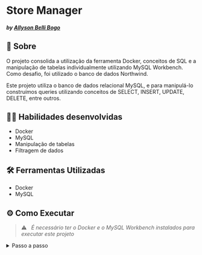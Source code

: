 # Store Manager
#### _by [Allyson Belli Bogo](https://www.linkedin.com/in/allysonbogo/)_

## :page_with_curl: Sobre

O projeto consolida a utilização da ferramenta Docker, conceitos de SQL e a manipulação de tabelas individualmente utilizando MySQL Workbench. Como desafio, foi utilizado o banco de dados Northwind.

Este projeto utiliza o banco de dados relacional MySQL, e para manipulá-lo construímos queries utilizando conceitos de SELECT, INSERT, UPDATE, DELETE, entre outros.


## :man_technologist: Habilidades desenvolvidas

* Docker
* MySQL
* Manipulação de tabelas
* Filtragem de dados


## 🛠️ Ferramentas Utilizadas

* Docker
* MySQL

## ⚙️ Como Executar

> :warning: &nbsp; _É necessário ter o Docker e o MySQL Workbench instalados para executar este projeto_

<details>
  <summary> Passo a passo </summary>
  <br>

1. Clone o repositório em uma pasta de preferência

```
git clone git@github.com:allysonbogo/project-mysql-all-for-one.git
```

2. Entre na pasta raíz do projeto e instale todas as dependências

```
npm install
```

3. Para rodar o projeto é necessario executar o comando abaixo no diretório raiz do projeto. Isso fará com que os containers docker sejam orquestrados e o banco de dados esteja disponível

```
docker-compose up -d
```
4. No MySQL Workbench, crie o banco de dados a partir dos comandos do arquivo <code>northwind.sql</code>

5. Para testar as queries, copie os comandos dos arquivos <code>challenges/desafio1...27.sql</code> no MySQL Workbench